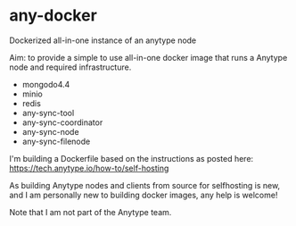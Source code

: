 # any-docker
Dockerized all-in-one instance of an anytype node

Aim: to provide a simple to use all-in-one docker image that runs a Anytype node and required infrastructure.

* mongodo4.4
* minio
* redis
* any-sync-tool
* any-sync-coordinator
* any-sync-node
* any-sync-filenode

I'm building a Dockerfile based on the instructions as posted here: https://tech.anytype.io/how-to/self-hosting

As building Anytype nodes and clients from source for selfhosting is new, and I am personally new to building docker images, any help is welcome!

Note that I am not part of the Anytype team.
